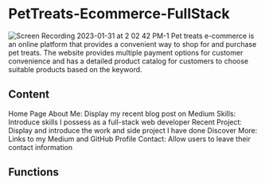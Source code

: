 # PetTreats-Ecommerce-FullStack
![Screen Recording 2023-01-31 at 2 02 42 PM-1](https://user-images.githubusercontent.com/37912868/215895443-55a21336-8e37-4871-b52a-a9a1407cc195.gif)
Pet treats e-commerce is an online platform that provides a convenient way to shop for and purchase pet treats. The website provides multiple payment options for customer convenience and has a detailed product catalog for customers to choose suitable products based on the keyword. 

## Content
Home Page
About Me: Display my recent blog post on Medium
Skills: Introduce skills I possess as a full-stack web developer
Recent Project: Display and introduce the work and side project I have done
Discover More: Links to my Medium and GitHub Profile
Contact: Allow users to leave their contact information
## Functions
